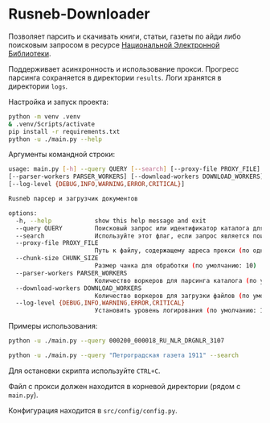 # Rusneb-Downloader

Позволяет парсить и скачивать книги, статьи, газеты по айди либо поисковым запросом в ресурсе [Национальной Электронной Библиотеки](https://rusneb.ru/).

Поддерживает асинхронность и использование прокси. Прогресс парсинга сохраняется в директории `results`. Логи хранятся в директории `logs`.

Настройка и запуск проекта:

```bash
python -m venv .venv
& .venv/Scripts/activate
pip install -r requirements.txt
python -u ./main.py --help
```

Аргументы командной строки:

```bash
usage: main.py [-h] --query QUERY [--search] [--proxy-file PROXY_FILE] [--chunk-size CHUNK_SIZE]
[--parser-workers PARSER_WORKERS] [--download-workers DOWNLOAD_WORKERS]
[--log-level {DEBUG,INFO,WARNING,ERROR,CRITICAL}]

Rusneb парсер и загрузчик документов

options:
  -h, --help            show this help message and exit
  --query QUERY         Поисковый запрос или идентификатор каталога для обработки
  --search              Используйте этот флаг, если запрос является поисковым термином, а не идентификатором каталога
  --proxy-file PROXY_FILE
                        Путь к файлу, содержащему адреса прокси (по одному на строку)
  --chunk-size CHUNK_SIZE
                        Размер чанка для обработки (по умолчанию: 10)
  --parser-workers PARSER_WORKERS
                        Количество воркеров для парсинга каталога (по умолчанию: 3)
  --download-workers DOWNLOAD_WORKERS
                        Количество воркеров для загрузки файлов (по умолчанию: 1)
  --log-level {DEBUG,INFO,WARNING,ERROR,CRITICAL}
                        Установить уровень логирования (по умолчанию: INFO)
```

Примеры использования:

```bash
python -u ./main.py --query 000200_000018_RU_NLR_DRGNLR_3107
```

```bash
python -u ./main.py --query "Петроградская газета 1911" --search
```

Для остановки скрипта используйте `CTRL+C`.

Файл с прокси должен находится в корневой директории (рядом с `main.py`).

Конфигурация находится в `src/config/config.py`.
